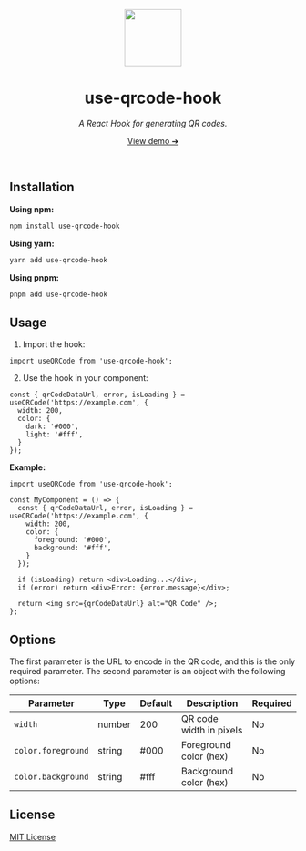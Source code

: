 <p align="center">
  <img src="https://github.com/diogomoretti/use-qrcode/blob/main/logo.png?raw=true" width="100">
</p>
<h1 align="center">
  use-qrcode-hook
</h1>
<p>
  <p align="center"><em>A React Hook for generating QR codes.</em></p>
  <p align="center">
    <a href="#">View demo ➔</a>
  </p>
</p>

<br>

## Installation

**Using npm:**

```bash
npm install use-qrcode-hook
```

**Using yarn:**

```bash
yarn add use-qrcode-hook
```

**Using pnpm:**

```bash
pnpm add use-qrcode-hook
```

## Usage

1. Import the hook:

```tsx
import useQRCode from 'use-qrcode-hook';
```

2. Use the hook in your component:

```tsx
const { qrCodeDataUrl, error, isLoading } = useQRCode('https://example.com', {
  width: 200,
  color: {
    dark: '#000',
    light: '#fff',
  }
});
```

**Example:**

```tsx
import useQRCode from 'use-qrcode-hook';

const MyComponent = () => {
  const { qrCodeDataUrl, error, isLoading } = useQRCode('https://example.com', {
    width: 200,
    color: {
      foreground: '#000',
      background: '#fff',
    }
  });

  if (isLoading) return <div>Loading...</div>;
  if (error) return <div>Error: {error.message}</div>;
  
  return <img src={qrCodeDataUrl} alt="QR Code" />;
};
```

## Options

The first parameter is the URL to encode in the QR code, and this is the only required parameter. The second parameter is an object with the following options:

| Parameter | Type | Default | Description | Required |
|-----------|------|--------|-----------|----------|
| `width` | number | 200 | QR code width in pixels | No |
| `color.foreground` | string | #000 | Foreground color (hex) | No |
| `color.background` | string | #fff | Background color (hex) | No |

## License

[MIT License](./license.md)

